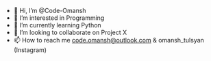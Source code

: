 - 👋 Hi, I’m @Code-Omansh
- 👀 I’m interested in Programming 
- 🌱 I’m currently learning Python
- 💞️ I’m looking to collaborate on Project X
- 📫 How to reach me code.omansh@outlook.com & omansh_tulsyan (Instagram)

<!---
Code-Omansh/Code-Omansh is a ✨ special ✨ repository because its `README.md` (this file) appears on your GitHub profile.
You can click the Preview link to take a look at your changes.
--->

